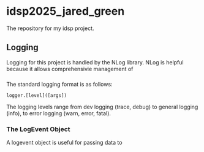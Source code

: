 # idsp2025_jared_green
 The repository for my idsp project.

## Logging

Logging for this project is handled by the NLog library. NLog is helpful because it allows comprehensivie
management of 

### 

The standard logging format is as follows:

```
logger.[level]([args])
```

The logging levels range from dev logging (trace, debug) to general logging (info), to error logging (warn, error, fatal).

### The LogEvent Object
A logevent object is useful for passing data to 



